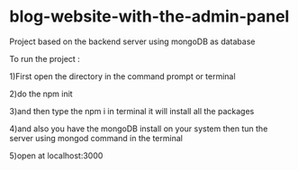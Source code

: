 # blog-website-with-the-admin-panel
Project based on the backend server using mongoDB as database


To run the project :


1)First open the directory in the command prompt or terminal

2)do the npm init

3)and then type the npm i in terminal it will install all the packages

4)and also you have the mongoDB install on your system then tun the server using mongod command in the terminal

5)open at localhost:3000
